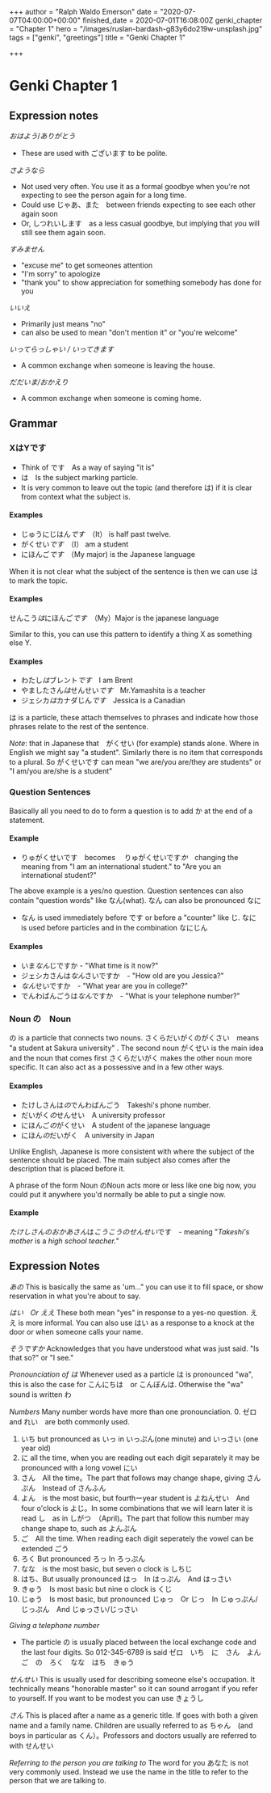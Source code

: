 +++
author = "Ralph Waldo Emerson"
date = "2020-07-07T04:00:00+00:00"
finished_date = 2020-07-01T16:08:00Z
genki_chapter = "Chapter 1"
hero = "/images/ruslan-bardash-g83y6do219w-unsplash.jpg"
tags = ["genki", "greetings"]
title = "Genki Chapter 1"

+++
# Genki Chapter 1
## Expression notes
*おはよう*/*ありがとう*　
* These are used with ございます to be polite.

*さようなら*
* Not used very often. You use it as a formal goodbye when you're not expecting to see the person again for a long time. 
* Could use じゃあ、また　between friends expecting to see each other again soon
* Or, しつれいします　as a less casual goodbye, but implying that you will still see them again soon.

*すみません*
* "excuse me" to get someones attention
* "I'm sorry" to apologize
* "thank you" to show appreciation for something somebody has done for you

*いいえ*
* Primarily just means "no"
* can also be used to mean "don't mention it" or "you're welcome"

*いってらっしゃい / いってきます*
* A common exchange when someone is leaving the house.

*だだいま/おかえり*
* A common exchange when someone is coming home.

## Grammar
### XはYです
* Think of です　As a way of saying "it is"
* は　Is the subject marking particle.
* It is very common to leave out the topic (and therefore は) if it is clear from context what the subject is.

#### Examples
* じゅうにじはん*です*　（It） is half past twelve.
* がくせい*です*　（I） am a student
* にほんご*です*　（My major) is the Japanese language

When it is not clear what the subject of the sentence is then we can use は to  mark the topic.

#### Examples
せんこう*は*にほんご*です*　（My）Major is the japanese language

Similar to this, you can use this pattern to identify a thing X as something else Y.

#### Examples
* わたし*は*ブレント*です*　I am Brent
* やましたさん*は*せんせい*です*　Mr.Yamashita is a teacher
* ジェシカ*は*カナダじん*です*　Jessica is a Canadian

は is a particle, these attach themselves to phrases and indicate how those phrases relate to the rest of the sentence.

*Note*: that in Japanese that　がくせい  (for example) stands alone. Where in English we might say "a student". Similarly there is no item that corresponds to a plural.  So がくせいです can mean "we are/you are/they are students" or "I am/you are/she is a student"

### Question Sentences
Basically all you need to do to form a question is to add か at the end of a statement.

#### Example
* りゅがくせいです　becomes 　りゅがくせいです*か*　changing the meaning from "I am an international student." to "Are you an international student?"

The above example is a yes/no question. Question sentences can also contain "question words" like なん(what).  なん can also be pronounced なに
* なん is used immediately before です or before a "counter" like じ. なに is used before particles and in the combination なにじん

#### Examples
* いま*なん*じですか  - "What time is it now?"
* ジェシカさんは*なん*さいですか　- "How old are you Jessica?"
* *なん*せいですか　- "What year are you in college?"
* でんわばんごうは*なん*ですか　- "What is your telephone number?"

### Noun の　Noun
の is a particle that connects two nouns. さくらだいがくのがくさい　means "a student at Sakura university" . The second noun がくせい is  the main idea and the noun that comes first さくらだいがく makes the other noun more specific. It can also act as a possessive and in a few other ways.

#### Examples
* たけしさんは*の*でんわばんごう　Takeshi's phone number.
* だいがく*の*せんせい　A university professor
* にほんご*の*がくせい　A student of the japanese language
* にほん*の*だいがく　A university in Japan

Unlike English, Japanese is more consistent with where the subject of the sentence should be placed. The main subject also comes after the description that is placed before it.

A phrase of the form Noun のNoun acts more or less like one big now, you could put it anywhere you'd normally be able to put a single now.

#### Example
*たけしさんのおかあさん*は*こうこうのせんせい*です　- meaning "*Takeshi's mother* is a *high school teacher.*"

## Expression Notes
*あの*
This is basically the same as 'um..." you can use it to fill space, or show reservation in what you're about to say.

*はい　Or ええ*
These both mean "yes" in response to a yes-no question. ええ is more informal. You can also use はい as a response to a knock at the door or when someone calls your name.

*そうですか*
Acknowledges that you have understood what was just said. "Is that so?" or "I see."

*Pronounciation of は*
Whenever used as a particle は is pronounced "wa", this is also the case for こんにちは　or こんぼんは. Otherwise the "wa" sound is written わ

*Numbers*
Many number words have more than one pronounciation.
0. ゼロ　and れい　are both commonly used.
1. いち but pronounced as いっ in いっぷん(one minute) and いっさい (one year old)
2. に all the time, when you are reading out each digit separately it may be pronounced with a long vowel にい
3. さん　All the time。The part that follows may change shape, giving さんぷん　Instead of さんふん
4. よん　is the most basic, but fourthーyear student is よねんせい　And four o'clock is よじ。In some combinations that we will learn later it is read し　as in しがつ　（April)。The part that follow this number may change shape to, such as よんぷん
5. ご　All the time. When reading each digit seperately the vowel can be extended ごう
6. ろく But pronounced ろっ In ろっぷん
7. なな　is the most basic, but seven o clock is しちじ
8. はち、But usually pronounced はっ　In はっぷん　And はっさい
9. きゅう　Is most basic but nine o clock is くじ
10. じゅう　Is most basic, but pronounced じゅっ　Or  じっ　In じゅっぷん/じっぷん　And じゅっさい/じっさい

*Giving a telephone number*
* The particle の is usually placed between the local exchange code and the last four digits. So 012-345-6789 is said ゼロ　いち　に　さん　よん　ご　の　ろく　なな　はち　きゅう

*せんせい*
This is usually used for describing someone else's occupation. It technically means "honorable master" so it can sound arrogant if you refer to yourself. If you want to be modest you can use きょうし

*さん*
This is placed after a name as a generic title. If goes with both a given name and a family name. Children are usually referred to as ちゃん　(and boys in particular as くん）。Professors and doctors usually are referred to with せんせい

*Referring to the person you are talking to*
The word for you あなた is not very commonly used. Instead we use the name in the title to refer to the person that we are talking to.